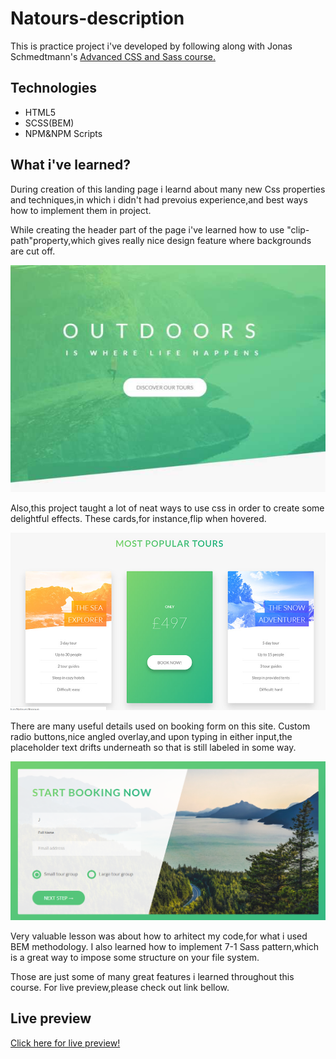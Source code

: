 # Natours-description

This is practice project i've developed by following along with Jonas Schmedtmann's <a href="https://www.udemy.com/advanced-css-and-sass/" rel="nofollow"> Advanced CSS and Sass course.</a>

<h2>Technologies</h2>

<ul>
  <li>HTML5</li>
  <li>SCSS(BEM)</li>
  <li>NPM&NPM Scripts</li>
</ul>

<h2>What i've learned?</h2>

During creation of this landing page i learnd about many new Css properties and techniques,in which i didn't had
prevoius experience,and best ways how to implement them in project.

While creating the header part of the page i've learned how to use "clip-path"property,which gives really nice
design feature where backgrounds are cut off.

<img src="img/Natours_shot.JPG">

Also,this project taught a lot of neat ways to use css in order to create some delightful effects.
These cards,for instance,flip when hovered.

<img src="img/flipping_cards.JPG" width="600px">

There are many useful details used on booking form on this site.
Custom radio buttons,nice angled overlay,and upon typing in either input,the placeholder text
drifts underneath so that is still labeled in some way.

<img src="img/booking.png" width="600px">

Very valuable lesson was about how to arhitect my code,for what i used BEM methodology.
I also learned how to implement 7-1 Sass pattern,which is a great way to impose some
structure on your file system.

Those are just some of many great features i learned throughout this course.
For live preview,please check out link bellow.

<h2>Live preview</h2>

<a href="https://natours-bay-kappa.vercel.app/">Click here for live preview!</a>
